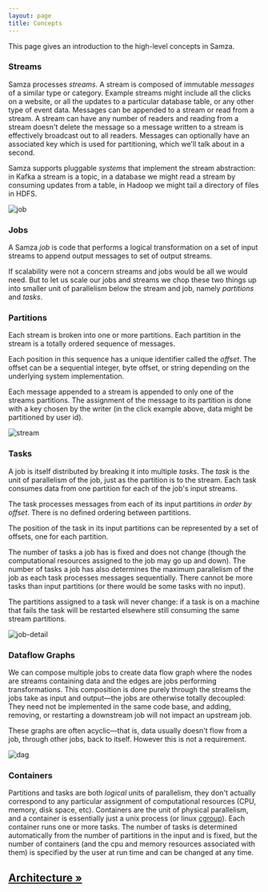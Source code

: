 ```yaml
---
layout: page
title: Concepts
---
```


This page gives an introduction to the high-level concepts in Samza.

### Streams

Samza processes *streams*. A stream is composed of immutable *messages* of a similar type or category. Example streams might include all the clicks on a website, or all the updates to a particular database table, or any other type of event data. Messages can be appended to a stream or read from a stream. A stream can have any number of readers and reading from a stream doesn't delete the message so a message written to a stream is effectively broadcast out to all readers. Messages can optionally have an associated key which is used for partitioning, which we'll talk about in a second.

Samza supports pluggable *systems* that implement the stream abstraction: in Kafka a stream is a topic, in a database we might read a stream by consuming updates from a table, in Hadoop we might tail a directory of files in HDFS.

![job](/img/0.7.0/learn/documentation/introduction/job.png)

### Jobs

A Samza *job* is code that performs a logical transformation on a set of input streams to append output messages to set of output streams.

If scalability were not a concern streams and jobs would be all we would need. But to let us scale our jobs and streams we chop these two things up into smaller unit of parallelism below the stream and job, namely *partitions* and *tasks*.

### Partitions

Each stream is broken into one or more partitions. Each partition in the stream is a totally ordered sequence of messages.

Each position in this sequence has a unique identifier called the *offset*. The offset can be a sequential integer, byte offset, or string depending on the underlying system implementation.

Each message appended to a stream is appended to only one of the streams partitions. The assignment of the message to its partition is done with a key chosen by the writer (in the click example above, data might be partitioned by user id).

![stream](/img/0.7.0/learn/documentation/introduction/stream.png)

### Tasks

A job is itself distributed by breaking it into multiple *tasks*. The *task* is the unit of parallelism of the job, just as the partition is to the stream. Each task consumes data from one partition for each of the job's input streams.

The task processes messages from each of its input partitions *in order by offset*. There is no defined ordering between partitions.

The position of the task in its input partitions can be represented by a set of offsets, one for each partition.

The number of tasks a job has is fixed and does not change (though the computational resources assigned to the job may go up and down). The number of tasks a job has also determines the maximum parallelism of the job as each task processes messages sequentially. There cannot be more tasks than input partitions (or there would be some tasks with no input).

The partitions assigned to a task will never change: if a task is on a machine that fails the task will be restarted elsewhere still consuming the same stream partitions.

![job-detail](/img/0.7.0/learn/documentation/introduction/job_detail.png)

### Dataflow Graphs

We can compose multiple jobs to create data flow graph where the nodes are streams containing data and the edges are jobs performing transformations. This composition is done purely through the streams the jobs take as input and output&mdash;the jobs are otherwise totally decoupled: They need not be implemented in the same code base, and adding, removing, or restarting a downstream job will not impact an upstream job.

These graphs are often acyclic&mdash;that is, data usually doesn't flow from a job, through other jobs, back to itself. However this is not a requirement.

![dag](/img/0.7.0/learn/documentation/introduction/dag.png)

### Containers

Partitions and tasks are both *logical* units of parallelism, they don't actually correspond to any particular assignment of computational resources (CPU, memory, disk space, etc). Containers are the unit of physical parallelism, and a container is essentially just a unix process (or linux [cgroup](http://en.wikipedia.org/wiki/Cgroups)). Each container runs one or more tasks. The number of tasks is determined automatically from the number of partitions in the input and is fixed, but the number of containers (and the cpu and memory resources associated with them) is specified by the user at run time and can be changed at any time.

## [Architecture &raquo;](architecture.html)
